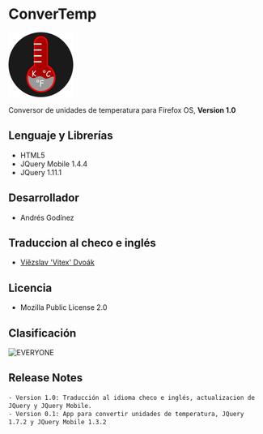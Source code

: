 ConverTemp
=============

![ConverTemp](./images/icon.png)

Conversor de unidades de temperatura para Firefox OS, **Version 1.0**

## Lenguaje y Librerías ##
* HTML5
* JQuery Mobile 1.4.4
* JQuery 1.11.1

## Desarrollador ##
* Andrés Godínez

## Traduccion al checo e inglés ##
* [Víězslav 'Vitex' Dvoák](https://github.com/Vitexus/)

## Licencia ##
* Mozilla Public License 2.0

## Clasificación ##

![EVERYONE](https://www.globalratings.com/Common/Images/ratingsymbol_e.png)

## Release Notes ##

```
- Version 1.0: Traducción al idioma checo e inglés, actualizacion de JQuery y JQuery Mobile.
- Version 0.1: App para convertir unidades de temperatura, JQuery 1.7.2 y JQuery Mobile 1.3.2
```
